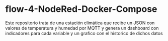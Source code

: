 # flow-4-NodeRed-Docker-Compose
Este repositorio trata de una estación climática que recibe un JSON con valores de temperatura y humedad por MQTT y genera un dashboard con indicadores para cada variable y un grafico con el historico de dichos datos 
